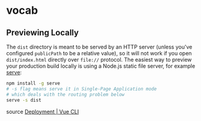 # vocab

## Previewing Locally
The ``dist`` directory is meant to be served by an HTTP server (unless you've configured ``publicPath`` to be a relative value), so it will not work if you open ``dist/index.html`` directly over ``file://`` protocol. The easiest way to preview your production build locally is using a Node.js static file server, for example [serve](https://github.com/zeit/serve):

```bash
npm install -g serve
# -s flag means serve it in Single-Page Application mode
# which deals with the routing problem below
serve -s dist
```

source [Deployment | Vue CLI](https://cli.vuejs.org/guide/deployment.html)